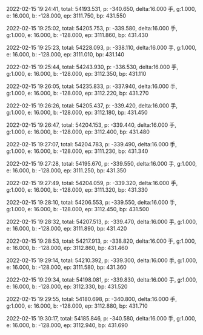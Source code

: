 2022-02-15 19:24:41, total: 54193.531, p: -340.650, delta:16.000 手, g:1.000, e: 16.000, b: -128.000, ep: 3111.750, bp: 431.550

2022-02-15 19:25:02, total: 54205.753, p: -339.580, delta:16.000 手, g:1.000, e: 16.000, b: -128.000, ep: 3111.860, bp: 431.430

2022-02-15 19:25:23, total: 54228.093, p: -338.110, delta:16.000 手, g:1.000, e: 16.000, b: -128.000, ep: 3111.010, bp: 431.140

2022-02-15 19:25:44, total: 54243.930, p: -336.530, delta:16.000 手, g:1.000, e: 16.000, b: -128.000, ep: 3112.350, bp: 431.110

2022-02-15 19:26:05, total: 54235.833, p: -337.940, delta:16.000 手, g:1.000, e: 16.000, b: -128.000, ep: 3112.220, bp: 431.270

2022-02-15 19:26:26, total: 54205.437, p: -339.420, delta:16.000 手, g:1.000, e: 16.000, b: -128.000, ep: 3112.180, bp: 431.450

2022-02-15 19:26:47, total: 54204.153, p: -339.440, delta:16.000 手, g:1.000, e: 16.000, b: -128.000, ep: 3112.400, bp: 431.480

2022-02-15 19:27:07, total: 54204.783, p: -339.490, delta:16.000 手, g:1.000, e: 16.000, b: -128.000, ep: 3111.230, bp: 431.340

2022-02-15 19:27:28, total: 54195.670, p: -339.550, delta:16.000 手, g:1.000, e: 16.000, b: -128.000, ep: 3111.250, bp: 431.350

2022-02-15 19:27:49, total: 54204.059, p: -339.320, delta:16.000 手, g:1.000, e: 16.000, b: -128.000, ep: 3111.320, bp: 431.330

2022-02-15 19:28:10, total: 54206.553, p: -339.550, delta:16.000 手, g:1.000, e: 16.000, b: -128.000, ep: 3112.450, bp: 431.500

2022-02-15 19:28:32, total: 54207.513, p: -339.470, delta:16.000 手, g:1.000, e: 16.000, b: -128.000, ep: 3111.890, bp: 431.420

2022-02-15 19:28:53, total: 54217.913, p: -338.820, delta:16.000 手, g:1.000, e: 16.000, b: -128.000, ep: 3112.860, bp: 431.460

2022-02-15 19:29:14, total: 54210.392, p: -339.300, delta:16.000 手, g:1.000, e: 16.000, b: -128.000, ep: 3111.580, bp: 431.360

2022-02-15 19:29:34, total: 54198.081, p: -339.830, delta:16.000 手, g:1.000, e: 16.000, b: -128.000, ep: 3112.330, bp: 431.520

2022-02-15 19:29:55, total: 54180.698, p: -340.800, delta:16.000 手, g:1.000, e: 16.000, b: -128.000, ep: 3112.880, bp: 431.710

2022-02-15 19:30:17, total: 54185.846, p: -340.580, delta:16.000 手, g:1.000, e: 16.000, b: -128.000, ep: 3112.940, bp: 431.690